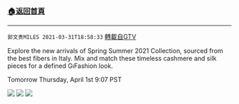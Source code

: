 ﻿###  [:house:返回首頁](https://github.com/ourhimalayas/txt)
---

`郭文贵MILES 2021-03-31T18:58:33` [轉載自GTV](https://gtv.org/web/#/UserInfo/5e596957357cc612d35a8044)

Explore the new arrivals of Spring Summer 2021 Collection, sourced from the best fibers in Italy. Mix and match these timeless cashmere and silk pieces for a defined GıFashion look. 

Tomorrow
Thursday, April 1st 
9:07 PST

![](https://filegroup.gtv.org/cdn-cgi/image/width=600/https://filegroup.gtv.org/group7/web/20210331/18/58/0/e897b868abe12544569588185a171ba0.jpg)
![](https://filegroup.gtv.org/cdn-cgi/image/width=600/https://filegroup.gtv.org/group7/web/20210331/18/58/0/85604013d166402eb1285d267e811c9e.jpg)
![](https://filegroup.gtv.org/cdn-cgi/image/width=600/https://filegroup.gtv.org/group7/web/20210331/18/58/0/ca713125d00c9fcc33f5ee413730cb3b.jpg)
